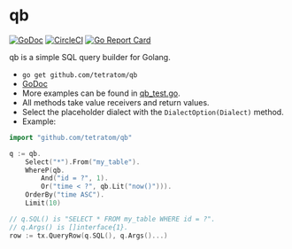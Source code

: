 qb
===

[![GoDoc](https://godoc.org/github.com/tetratom/qb?status.svg)](https://godoc.org/github.com/tetratom/qb)
[![CircleCI](https://circleci.com/gh/tetratom/qb.svg?style=svg)](https://circleci.com/gh/tetratom/qb)
[![Go Report Card](https://goreportcard.com/badge/github.com/tetratom/qb)](https://goreportcard.com/report/github.com/tetratom/qb)

qb is a simple SQL query builder for Golang.

- `go get github.com/tetratom/qb`
- [GoDoc](https://godoc.org/github.com/tetratom/qb)
- More examples can be found in [qb_test.go](./qb_test.go).
- All methods take value receivers and return values.
- Select the placeholder dialect with the `DialectOption(Dialect)` method.
- Example:

```go
import "github.com/tetratom/qb"

q := qb.
    Select("*").From("my_table").
    WhereP(qb.
        And("id = ?", 1).
        Or("time < ?", qb.Lit("now()"))).
    OrderBy("time ASC").
    Limit(10)

// q.SQL() is "SELECT * FROM my_table WHERE id = ?".
// q.Args() is []interface{1}.
row := tx.QueryRow(q.SQL(), q.Args()...)
```
